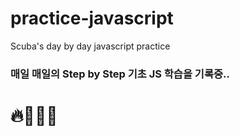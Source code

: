 # practice-javascript
Scuba's day by day javascript practice </br>
<h3> 매일 매일의 Step by Step 기초 JS 학습을 기록중.. </h3>
<h1> 🔥📖👀📘 </h1>
